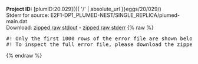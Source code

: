**Project ID:** [plumID:20.029]({{ '/' | absolute_url }}eggs/20/029/)  
Stderr for source:  E2F1-DP1_PLUMED-NEST/SINGLE_REPLICA/plumed-main.dat   
Download: [zipped raw stdout](plumed-main.dat.plumed_master.stdout.txt.zip) - [zipped raw stderr](plumed-main.dat.plumed_master.stderr.txt.zip) 
{% raw %}
<pre>
#! Only the first 1000 rows of the error file are shown below
#! To inspect the full error file, please download the zipped raw stderr file above
</pre>
{% endraw %}

